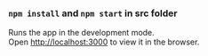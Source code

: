 ### `npm install` and `npm start` in src folder

Runs the app in the development mode.\
Open [http://localhost:3000](http://localhost:3000) to view it in the browser.

